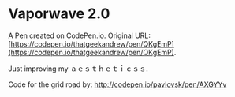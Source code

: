 # Vaporwave 2.0

A Pen created on CodePen.io. Original URL: [https://codepen.io/thatgeekandrew/pen/QKgEmP](https://codepen.io/thatgeekandrew/pen/QKgEmP).

Just improving my ａｅｓｔｈｅｔｉｃｓｓ.

 Code for the grid road by: http://codepen.io/pavlovsk/pen/AXGYYv